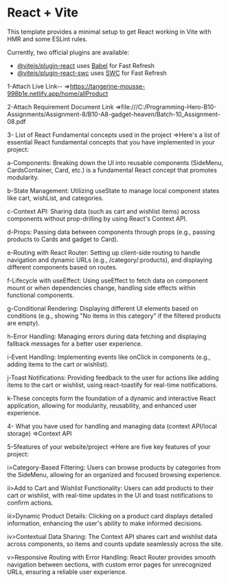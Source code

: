 # React + Vite

This template provides a minimal setup to get React working in Vite with HMR and some ESLint rules.

Currently, two official plugins are available:

- [@vitejs/plugin-react](https://github.com/vitejs/vite-plugin-react/blob/main/packages/plugin-react/README.md) uses [Babel](https://babeljs.io/) for Fast Refresh
- [@vitejs/plugin-react-swc](https://github.com/vitejs/vite-plugin-react-swc) uses [SWC](https://swc.rs/) for Fast Refresh

1-Attach Live Link--
=>https://tangerine-mousse-998b1e.netlify.app/home/allProduct

2-Attach Requirement Document Link
=>file:///C:/Programming-Hero-B10-Assignments/Assignment-8/B10-A8-gadget-heaven/Batch-10_Assignment-08.pdf

3- List of React Fundamental concepts used in the project
=>Here's a list of essential React fundamental concepts that you have implemented in your project:

a-Components: Breaking down the UI into reusable components (SideMenu, CardsContainer, Card, etc.) is a fundamental React concept that promotes modularity.

b-State Management: Utilizing useState to manage local component states like cart, wishList, and categories.

c-Context API: Sharing data (such as cart and wishlist items) across components without prop-drilling by using React's Context API.

d-Props: Passing data between components through props (e.g., passing products to Cards and gadget to Card).

e-Routing with React Router: Setting up client-side routing to handle navigation and dynamic URLs (e.g., /category/:products), and displaying different components based on routes.

f-Lifecycle with useEffect: Using useEffect to fetch data on component mount or when dependencies change, handling side effects within functional components.

g-Conditional Rendering: Displaying different UI elements based on conditions (e.g., showing "No items in this category" if the filtered products are empty).

h-Error Handling: Managing errors during data fetching and displaying fallback messages for a better user experience.

i-Event Handling: Implementing events like onClick in components (e.g., adding items to the cart or wishlist).

j-Toast Notifications: Providing feedback to the user for actions like adding items to the cart or wishlist, using react-toastify for real-time notifications.

k-These concepts form the foundation of a dynamic and interactive React application, allowing for modularity, reusability, and enhanced user experience.

4- What you have used for handling and managing data (context
 API/local storage)
 =>Context API

 5-5features of your website/project
 =>Here are five key features of your project:

i>Category-Based Filtering: Users can browse products by categories from the SideMenu, allowing for an organized and focused browsing experience.

ii>Add to Cart and Wishlist Functionality: Users can add products to their cart or wishlist, with real-time updates in the UI and toast notifications to confirm actions.

iii>Dynamic Product Details: Clicking on a product card displays detailed information, enhancing the user's ability to make informed decisions.

iv>Contextual Data Sharing: The Context API shares cart and wishlist data across components, so items and counts update seamlessly across the site.

v>Responsive Routing with Error Handling: React Router provides smooth navigation between sections, with custom error pages for unrecognized URLs, ensuring a reliable user experience.






